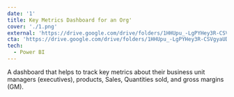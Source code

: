 ```yaml
---
date: '1'
title: Key Metrics Dashboard for an Org'
cover: './1.png'
external: 'https://drive.google.com/drive/folders/1HHUpu_-LgPYHey3R-CSVgyaUDex2zkGf?usp=sharing'
cta: 'https://drive.google.com/drive/folders/1HHUpu_-LgPYHey3R-CSVgyaUDex2zkGf?usp=sharing'
tech:
  - Power BI
---
```


A dashboard that helps to track key metrics about their business unit managers (executives), products, Sales, Quantities sold, and gross margins (GM).
